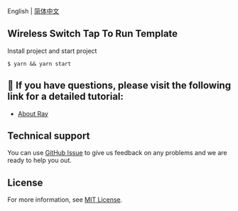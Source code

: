 English[](README.md) | [简体中文](README_zh.md)

## Wireless Switch Tap To Run Template

Install project and start project

```shell
$ yarn && yarn start
```

## :rocket: If you have questions, please visit the following link for a detailed tutorial:

- [About Ray](https://developer.tuya.com/cn/ray)

## Technical support

You can use [GitHub Issue](https://github.com/Tuya-Community/tuya-ray-demo/issues) to give us feedback on any problems and we are ready to help you out.

## License

For more information, see [MIT License](LICENSE).
